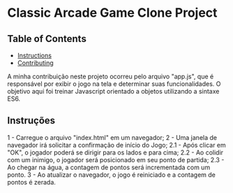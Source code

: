 # Classic Arcade Game Clone Project

## Table of Contents

- [Instructions](#instructions)
- [Contributing](#contributing)

A minha contribuição neste projeto ocorreu pelo arquivo "app.js", que é responsável por exibir o jogo na tela e determinar suas funcionalidades. O objetivo aqui foi treinar Javascript orientado a objetos utilizando a sintaxe ES6.

## Instruções
1 - Carregue o arquivo "index.html" em um navegador;
2 - Uma janela de navegador irá solicitar a confirmação de início do Jogo;
2.1 - Após clicar em "OK", o jogador poderá se dirigir para os lados e para cima;
2.2 - Ao colidir com um inimigo, o jogador será posicionado em seu ponto de partida;
2.3 - Ao chegar na água, a contagem de pontos será incrementada com um ponto.
3 - Ao atualizar o navegador, o jogo é reiniciado e a contagem de pontos é zerada.
